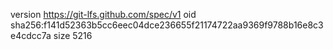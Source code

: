 version https://git-lfs.github.com/spec/v1
oid sha256:f141d52363b5cc6eec04dce236655f21174722aa9369f9788b16e8c3e4cdcc7a
size 5216

